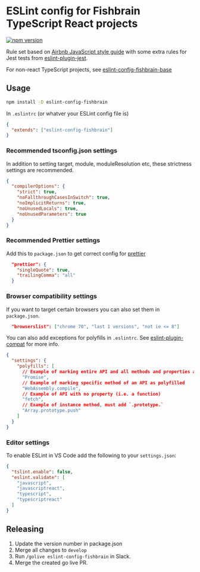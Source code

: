 # ESLint config for Fishbrain TypeScript React projects

[![npm version](https://badge.fury.io/js/eslint-config-fishbrain.svg)](https://badge.fury.io/js/eslint-config-fishbrain)

Rule set based on [Airbnb JavaScript style guide](https://github.com/airbnb/javascript)
with some extra rules for Jest tests from [eslint-plugin-jest](https://github.com/jest-community/eslint-plugin-jest).

For non-react TypeScript projects, see [eslint-config-fishbrain-base](https://github.com/fishbrain/eslint-config-fishbrain-base)

## Usage

```bash
npm install -D eslint-config-fishbrain
```

In `.eslintrc` (or whatver your ESLint config file is)

```json
{
  "extends": ["eslint-config-fishbrain"]
}
```

### Recommended tsconfig.json settings

In addition to setting target, module, moduleResolution etc,
these strictness settings are recommended.

```json
{
  "compilerOptions": {
    "strict": true,
    "noFallthroughCasesInSwitch": true,
    "noImplicitReturns": true,
    "noUnusedLocals": true,
    "noUnusedParameters": true
  }
}
```

### Recommended Prettier settings

Add this to `package.json` to get correct config for [prettier](https://prettier.io/)

```json
  "prettier": {
    "singleQuote": true,
    "trailingComma": "all"
  }
```

### Browser compatibility settings

If you want to target certain browsers you can also set them in `package.json`.

```json
  "browserslist": ["chrome 70", "last 1 versions", "not ie <= 8"]
```

You can also add exceptions for polyfills in `.eslintrc`. See
[eslint-plugin-compat](https://github.com/amilajack/eslint-plugin-compat) for more info.

```json
{
  "settings": {
    "polyfills": [
      // Example of marking entire API and all methods and properties as polyfilled
      "Promise",
      // Example of marking specific method of an API as polyfilled
      "WebAssembly.compile",
      // Example of API with no property (i.e. a function)
      "fetch",
      // Example of instance method, must add `.prototype.`
      "Array.prototype.push"
    ]
  }
}
```

### Editor settings

To enable ESLint in VS Code add the following to your `settings.json`:

```json
{
  "tslint.enable": false,
  "eslint.validate": [
    "javascript",
    "javascriptreact",
    "typescript",
    "typescriptreact"
  ]
}
```

## Releasing

1. Update the version number in package.json
2. Merge all changes to `develop`
3. Run `/golive eslint-config-fishbrain` in Slack.
4. Merge the created go live PR.
